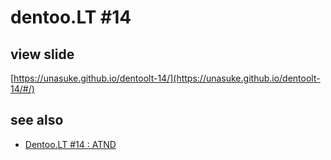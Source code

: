 # dentoo.LT \#14
## view slide
[https://unasuke.github.io/dentoolt-14/](https://unasuke.github.io/dentoolt-14/#/)

## see also
- [Dentoo.LT #14 : ATND](https://atnd.org/events/77437)
